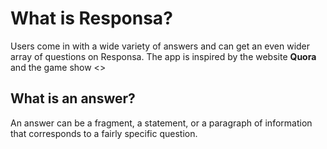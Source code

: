 # What is Responsa?

Users come in with a wide variety of answers and can get an even wider array of questions on Responsa. The app is inspired by the website **Quora** and the game show <<Jeopardy>>

## What is an answer?

An answer can be a fragment, a statement, or a paragraph of information that corresponds to a fairly specific question.
